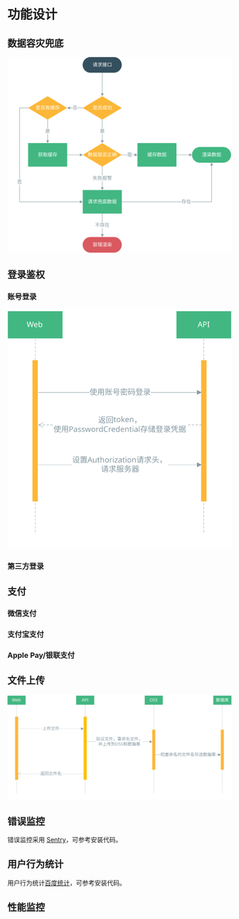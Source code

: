 # 功能设计

## 数据容灾兜底

![数据容灾兜底](./images/data-backup.svg)

## 登录鉴权

### 账号登录

![账号登录鉴权](./images/passport.svg)

### 第三方登录

## 支付

### 微信支付

### 支付宝支付

### Apple Pay/银联支付

## 文件上传

![文件上传](./images/file-upload.svg)

## 错误监控

错误监控采用 [Sentry](https://docs.sentry.io/platforms/javascript/vue/)，可参考安装代码。

## 用户行为统计

用户行为统计[百度统计](https://tongji.baidu.com/web/welcome/login)，可参考安装代码。

## 性能监控
